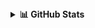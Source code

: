 <details>
  <summary><b>📊 GitHub Stats</b></summary>
  <br/>
  <p align="center">
    <img src="https://github-readme-stats.vercel.app/api?username=AmineMU&show_icons=true&count_private=true&hide_border=true&bg_color=30,e96443,904e95&title_color=fff&text_color=fff&icon_color=fff" />
  </p>
  <p align="center">
    <img height="137px" src="https://github-readme-stats.vercel.app/api/top-langs/?username=AmineMU&layout=compact&langs_count=8&hide_border=true&bg_color=30,e96443,904e95&title_color=fff&text_color=fff" />
    <img height="137px" src="https://streak-stats.demolab.com?user=AmineMU&hide_border=true&currStreakLabel=fff&sideNums=fff&sideLabels=fff&dates=fff&stroke=fff&ring=fff&fire=ff4500&currStreakNum=fff&background=30,e96443,904e95" />
  </p>
</details>
